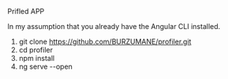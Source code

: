 Prifled APP

In my assumption that you already have the Angular CLI installed.

1. git clone https://github.com/BURZUMANE/profiler.git
2. cd profiler
3. npm install
4. ng serve --open
